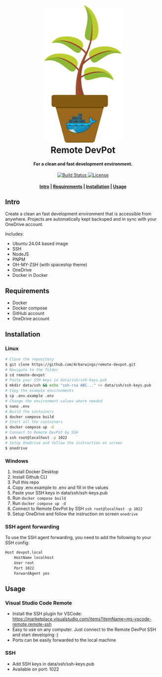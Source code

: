 <h1 align="center">
  <a href="https://github.com/Arbarwings/remote-devpot">
    <img src="https://raw.githubusercontent.com/Arbarwings/remote-devpot/master/.github/logo.svg" alt="Remote DevPot" width="250">
  </a>
  <br>Remote DevPot<br>
</h1>

<h4 align="center">For a clean and fast development environment.</h4>

<p align="center">
  <a href="https://github.com/Arbarwings/remote-devpot/actions">
    <img src="https://img.shields.io/github/actions/workflow/status/Arbarwings/remote-devpot/dockerimage.yml?style=flat-square"
      alt="Build Status" />
  </a>
  <a href="https://github.com/Arbarwings/remote-devpot/blob/master/LICENSE">
    <img src="https://img.shields.io/github/license/Arbarwings/remote-devpot?style=flat-square"
      alt="License" />
  </a>
</p>

<div align="center">
  <h4>
    <a href="#intro">Intro</a> |
    <a href="#requirements">Requirements</a> |
    <a href="#installation">Installation</a> |
    <a href="#usage">Usage</a>
  </h4>
</div>

## Intro

Create a clean an fast development environment that is accessible from anywhere. Projects are automatically kept backuped and in sync with your OneDrive account.

Includes:

- Ubuntu 24.04 based image
- SSH
- NodeJS
- PNPM
- OH-MY-ZSH (with spaceship theme)
- OneDrive
- Docker in Docker

## Requirements

- Docker
- Docker compose
- GitHub account
- OneDrive account

## Installation

### Linux

```sh
# Clone the repository
$ git clone https://github.com/Arbarwings/remote-devpot.git
# Navigate to the folder
$ cd remote-devpot
# Paste your SSH keys in data/ssh/ssh-keys.pub
$ mkdir data/ssh && echo "ssh-rsa ABC..." >> data/ssh/ssh-keys.pub
# Copy the example environments
$ cp .env.example .env
# Change the environment values where needed
$ nano .env
# Build the containers
$ docker compose build
# Start all the containers
$ docker compose up -d
# Connect to Remote DevPot by SSH
$ ssh root@localhost -p 1022
# Setup OneDrive and follow the instruction on screen
$ onedrive
```

### Windows

1. Install Docker Desktop
2. Install Github CLI
3. Pull this repo
4. Copy .env.example to .env and fill in the values
5. Paste your SSH keys in data/ssh/ssh-keys.pub
6. Run `docker compose build`
7. Run `docker compose up -d`
8. Connect to Remote DevPot by SSH `ssh root@localhost -p 1022`
9. Setup OneDrive and follow the instruction on screen `onedrive`

### SSH agent forwarding

To use the SSH agent forwarding, you need to add the following to your SSH config:

```sh
Host devpot.local
    HostName localhost
    User root
    Port 1022
    ForwardAgent yes
```

## Usage

### Visual Studio Code Remote

- Install the SSH plugin for VSCode: https://marketplace.visualstudio.com/items?itemName=ms-vscode-remote.remote-ssh
- Easy to use on any computer. Just connect to the Remote DevPot SSH and start developing :)
- Ports can be easily forwarded to the local machine

### SSH

- Add SSH keys in data/ssh/ssh-keys.pub
- Available on port: 1022

